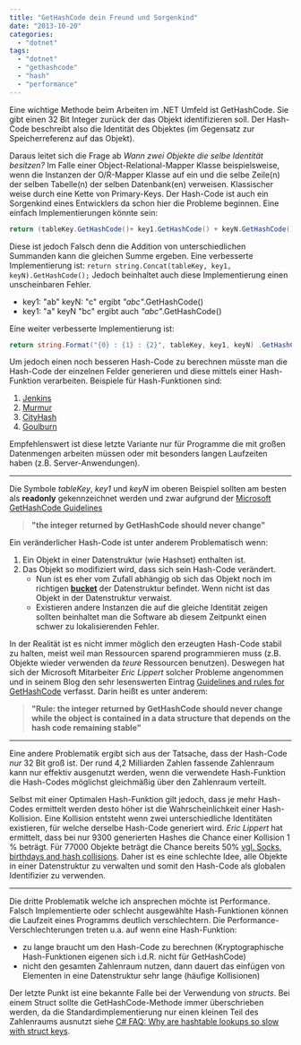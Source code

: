```yaml
---
title: "GetHashCode dein Freund und Sorgenkind"
date: "2013-10-20"
categories: 
  - "dotnet"
tags: 
  - "dotnet"
  - "gethashcode"
  - "hash"
  - "performance"
---
```


Eine wichtige Methode beim Arbeiten im .NET Umfeld ist GetHashCode. Sie gibt einen 32 Bit Integer zurück der das Objekt identifizieren soll. Der Hash-Code beschreibt also die Identität des Objektes (im Gegensatz zur Speicherreferenz auf das Objekt).

Daraus leitet sich die Frage ab _Wann zwei Objekte die selbe Identität besitzen?_ Im Falle einer Object-Relational-Mapper Klasse beispielsweise, wenn die Instanzen der O/R-Mapper Klasse auf ein und die selbe Zeile(n) der selben Tabelle(n) der selben Datenbank(en) verweisen. Klassischer weise durch eine Kette von Primary-Keys. Der Hash-Code ist auch ein Sorgenkind eines Entwicklers da schon hier die Probleme beginnen. Eine einfach Implementierungen könnte sein: 
```csharp
return (tableKey.GetHashCode()+ key1.GetHashCode() + keyN.GetHashCode());
```
Diese ist jedoch Falsch denn die Addition von unterschiedlichen Summanden kann die gleichen Summe ergeben. Eine verbesserte Implementierung ist: `return string.Concat(tableKey, key1, keyN).GetHashCode();` Jedoch beinhaltet auch diese Implementierung einen unscheinbaren Fehler.

- key1: "ab" keyN: "c" ergibt _"abc"_.GetHashCode()
- key1: "a" keyN "bc" ergibt auch _"abc"_.GetHashCode()

Eine weiter verbesserte Implementierung ist: 
```csharp
return string.Format("{0} : {1} : {2}", tableKey, key1, keyN) .GetHashCode();
```
Um jedoch einen noch besseren Hash-Code zu berechnen müsste man die Hash-Code der einzelnen Felder generieren und diese mittels einer Hash-Funktion verarbeiten. Beispiele für Hash-Funktionen sind:

1. [Jenkins](http://en.wikipedia.org/wiki/Jenkins_hash_function)
2. [Murmur](http://en.wikipedia.org/wiki/Murmurhash)
3. [CityHash](http://en.wikipedia.org/wiki/CityHash)
4. [Goulburn](http://www.webcitation.org/query?url=http://www.geocities.com/drone115b/Goulburn06.pdf&date=2009-10-25+21:06:51)

Empfehlenswert ist diese letzte Variante nur für Programme die mit großen Datenmengen arbeiten müssen oder mit besonders langen Laufzeiten haben (z.B. Server-Anwendungen).

* * *

Die Symbole _tableKey_, _key1_ und _keyN_ im oberen Beispiel sollten am besten als **readonly** gekennzeichnet werden und zwar aufgrund der [Microsoft GetHashCode Guidelines](http://msdn.microsoft.com/en-us/library/system.object.gethashcode.aspx)

> **"the integer returned by GetHashCode should never change"**

Ein veränderlicher Hash-Code ist unter anderem Problematisch wenn:

1. Ein Objekt in einer Datenstruktur (wie Hashset) enthalten ist.
2. Das Objekt so modifiziert wird, dass sich sein Hash-Code verändert.
    - Nun ist es eher vom Zufall abhängig ob sich das Objekt noch im richtigen [**bucket**](http://msdn.microsoft.com/en-us/library/ms379571.aspx) der Datenstruktur befindet. Wenn nicht ist das Objekt in der Datenstruktur verwaist.
    - Existieren andere Instanzen die auf die gleiche Identität zeigen sollten beinhaltet man die Software ab diesem Zeitpunkt einen schwer zu lokalisierenden Fehler.

In der Realität ist es nicht immer möglich den erzeugten Hash-Code stabil zu halten, meist weil man Ressourcen sparend programmieren muss (z.B. Objekte wieder verwenden da _teure_ Ressourcen benutzen). Deswegen hat sich der Microsoft Mitarbeiter _Eric Lippert_ solcher Probleme angenommen und in seinem Blog den sehr lesenswerten Eintrag [Guidelines and rules for GetHashCode](http://blogs.msdn.com/b/ericlippert/archive/2011/02/28/guidelines-and-rules-for-gethashcode.aspx) verfasst. Darin heißt es unter anderem:

> **"Rule: the integer returned by GetHashCode should never change while the object is contained in a data structure that depends on the hash code remaining stable"**

* * *

Eine andere Problematik ergibt sich aus der Tatsache, dass der Hash-Code _nur_ 32 Bit groß ist. Der rund 4,2 Milliarden Zahlen fassende Zahlenraum kann nur effektiv ausgenutzt werden, wenn die verwendete Hash-Funktion die Hash-Codes möglichst gleichmäßig über den Zahlenraum verteilt.

Selbst mit einer Optimalen Hash-Funktion gilt jedoch, dass je mehr Hash-Codes ermittelt werden desto höher ist die Wahrscheinlichkeit einer Hash-Kollision. Eine Kollision entsteht wenn zwei unterschiedliche Identitäten existieren, für welche derselbe Hash-Code generiert wird. _Eric Lippert_ hat ermittelt, dass bei nur 9300 generierten Hashes die Chance einer Kollision 1 % beträgt. Für 77000 Objekte beträgt die Chance bereits 50% [vgl. Socks, birthdays and hash collisions](http://blogs.msdn.com/b/ericlippert/archive/2010/03/22/socks-birthdays-and-hash-collisions.aspx). Daher ist es eine schlechte Idee, alle Objekte in einer Datenstruktur zu verwalten und somit den Hash-Code als globalen Identifizier zu verwenden.

* * *

Die dritte Problematik welche ich ansprechen möchte ist Performance. Falsch Implementierte oder schlecht ausgewählte Hash-Funktionen können die Laufzeit eines Programms deutlich verschlechtern. Die Performance-Verschlechterungen treten u.a. auf wenn eine Hash-Funktion:

- zu lange braucht um den Hash-Code zu berechnen (Kryptographische Hash-Funktionen eigenen sich i.d.R. nicht für GetHashCode)
- nicht den gesamten Zahlenraum nutzen, dann dauert das einfügen von Elementen in eine Datenstruktur sehr lange (häufige Kollisionen)

Der letzte Punkt ist eine bekannte Falle bei der Verwendung von _structs_. Bei einem Struct sollte die GetHashCode-Methode immer überschrieben werden, da die Standardimplementierung nur einen kleinen Teil des Zahlenraums ausnutzt siehe [C# FAQ: Why are hashtable lookups so slow with struct keys](http://tutorials.csharp-online.net/index.php?title=CSharp_FAQ:_Why_are_hashtable_lookups_so_slow_with_struct_keys).
